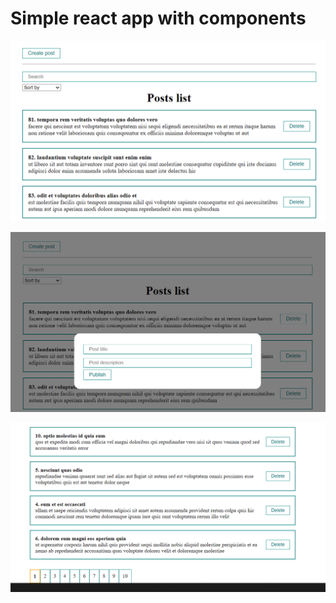 # Simple react app with components
![img.png](img.png)

![img_1.png](img_1.png)

![img_2.png](img_2.png)